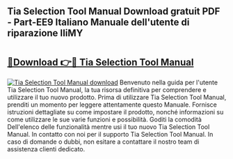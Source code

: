 ## Tia Selection Tool Manual Download gratuit PDF - Part-EE9 Italiano Manuale dell'utente di riparazione IIiMY

# <h2><a href="http://dfgnx6.blite.top/?on=Tia+Selection+Tool+Manual">🔗Download 👉🔴 Tia Selection Tool Manual</a></h2>

[![Tia Selection Tool Manual download](https://i.imgur.com/lujVjoI.png)](http://dfgnx6.blite.top/?on=Tia+Selection+Tool+Manual)
Benvenuto nella guida per l'utente Tia Selection Tool Manual, la tua risorsa definitiva per comprendere e utilizzare il tuo nuovo prodotto. Prima di utilizzare Tia Selection Tool Manual, prenditi un momento per leggere attentamente questo Manuale. Fornisce istruzioni dettagliate su come impostare il prodotto, nonché informazioni su come utilizzare le sue varie funzioni e possibilità. Goditi la comodità Dell'elenco delle funzionalità mentre usi il tuo nuovo Tia Selection Tool Manual. In contatto con noi per il supporto Tia Selection Tool Manual. In caso di domande o dubbi, non esitare a contattare il nostro team di assistenza clienti dedicato.
